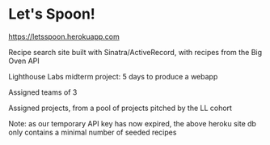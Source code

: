 Let's Spoon!
=============
https://letsspoon.herokuapp.com

Recipe search site built with Sinatra/ActiveRecord, with recipes from the Big Oven API

Lighthouse Labs midterm project: 5 days to produce a webapp

Assigned teams of 3

Assigned projects, from a pool of projects pitched by the LL cohort

Note: as our temporary API key has now expired, the above heroku site db only contains a minimal number of seeded recipes

